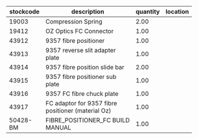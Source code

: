 |stockcode|description|quantity|location|
|---------|-----------|--------|--------|
|19003|Compression Spring|2.00||
|19412|OZ Optics FC Connector|1.00||
|43912|9357 fibre positioner|1.00||
|43913|9357 reverse slit adapter plate|1.00||
|43914|9357 fibre position slide bar|2.00||
|43915|9357 fibre positioner sub plate|1.00||
|43916|9357 FC fibre chuck plate|1.00||
|43917|FC adaptor for 9357 fibre positioner (material Oz)|1.00||
|50428-BM|FIBRE_POSITIONER_FC BUILD MANUAL|1.00||
